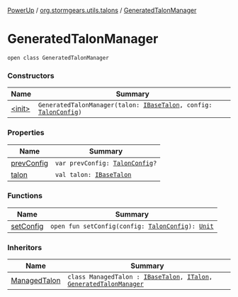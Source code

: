 [PowerUp](../../index.md) / [org.stormgears.utils.talons](../index.md) / [GeneratedTalonManager](./index.md)

# GeneratedTalonManager

`open class GeneratedTalonManager`

### Constructors

| Name | Summary |
|---|---|
| [&lt;init&gt;](-init-.md) | `GeneratedTalonManager(talon: `[`IBaseTalon`](../-i-base-talon/index.md)`, config: `[`TalonConfig`](../-talon-config/index.md)`)` |

### Properties

| Name | Summary |
|---|---|
| [prevConfig](prev-config.md) | `var prevConfig: `[`TalonConfig`](../-talon-config/index.md)`?` |
| [talon](talon.md) | `val talon: `[`IBaseTalon`](../-i-base-talon/index.md) |

### Functions

| Name | Summary |
|---|---|
| [setConfig](set-config.md) | `open fun setConfig(config: `[`TalonConfig`](../-talon-config/index.md)`): `[`Unit`](https://kotlinlang.org/api/latest/jvm/stdlib/kotlin/-unit/index.html) |

### Inheritors

| Name | Summary |
|---|---|
| [ManagedTalon](../-managed-talon/index.md) | `class ManagedTalon : `[`IBaseTalon`](../-i-base-talon/index.md)`, `[`ITalon`](../-i-talon/index.md)`, `[`GeneratedTalonManager`](./index.md) |
